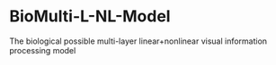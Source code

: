 # BioMulti-L-NL-Model
The biological possible multi-layer linear+nonlinear visual information processing model
